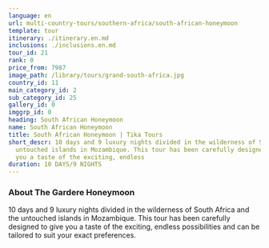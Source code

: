```yaml
---
language: en
url: multi-country-tours/southern-africa/south-african-honeymoon
template: tour
itinerary: ./itinerary.en.md
inclusions: ./inclusions.en.md
tour_id: 21
rank: 0
price_from: 7987
image_path: /library/tours/grand-south-africa.jpg
country_id: 11
main_category_id: 2
sub_category_id: 25
gallery_id: 0
imggrp_id: 0
heading: South African Honeymoon
name: South African Honeymoon
title: South African Honeymoon | Tika Tours
short_descr: 10 days and 9 luxury nights divided in the wilderness of South Africa and the
  untouched islands in Mozambique. This tour has been carefully designed to give
  you a taste of the exciting, endless
duration: 10 DAYS/9 NIGHTS
---
```

### About The Gardere Honeymoon


10 days and 9 luxury nights divided in the wilderness of South Africa and the untouched
islands in Mozambique. This tour has been carefully designed to give you a taste
of the exciting, endless possibilities and can be tailored to suit your exact preferences.

